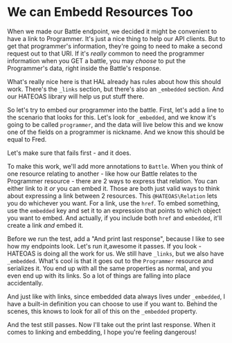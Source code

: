 # We can Embedd Resources Too

When we made our Battle endpoint, we decided it might be convenient to have
a link to Programmer. It's just a nice thing to help our API clients. But
to get that programmer's information, they're going to need to make a second
request out to that URI. If it's *really* common to need the programmer
information when you GET a battle, you may *choose* to put the Programmer's
data, right inside the Battle's response.

What's really nice here is that HAL already has rules about how this should
work. There's the `_links` section, but there's also an `_embedded` section.
And our HATEOAS library will help us put stuff there.

So let's try to embed our programmer into the battle. First, let's add a
line to the scenario that looks for this. Let's look for `_embedded`,
and we know it's going to be called `programmer`, and the data will live
below this and we know one of the fields on a programmer is nickname. And
we know this should be equal to Fred.

Let's make sure that fails first - and it does.

To make this work, we'll add more annotations to `Battle`. When you
think of one resource relating to another - like how our Battle relates to
the Programmer resource - there are 2 ways to express that relation. You
can either link to it *or* you can embed it. Those are both just valid ways
to think about expressing a link between 2 resources. This `@HATEOAS\Relation`
lets you do whichever you want. For a link, use the `href`. To embed something,
use the `embedded` key and set it to an expression that points to which
object you want to embed. And actually, if you include both `href` and
`embedded`, it'll create a link *and* embed it. 

Before we run the test, add a "And print last response", because I like to
see how my endpoints look. Let's run it,awesome it passes. If
you look - HATEOAS is doing all the work for us. We still have `_links`,
but we also have `_embedded`. What's cool is that it goes out to the `Programmer`
resource and serializes it. You end up with all the same properties as normal,
and you even end up with its links. So a lot of things are falling into place
accidentally. 

And just like with links, since embedded data always lives under `_embedded`,
I have a built-in definition you can choose to use if you want to. Behind
the scenes, this knows to look for all of this on the `_embedded` property.

And the test still passes. Now I'll take out the print last response. When
it comes to linking and embedding, I hope you're feeling dangerous!
